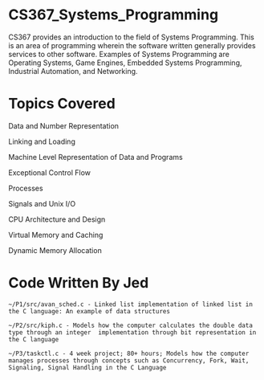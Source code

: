 # CS367_Systems_Programming
CS367 provides an introduction to the field of Systems Programming. 
This is an area of programming wherein the software written generally provides services to other software. 
Examples of Systems Programming are Operating Systems, Game Engines, Embedded Systems Programming, Industrial Automation, and Networking.

#   Topics Covered
   Data and Number Representation
   
   Linking and Loading
   
   Machine Level Representation of Data and Programs
   
   Exceptional Control Flow
   
   Processes
   
   Signals and Unix I/O
   
   CPU Architecture and Design
   
   Virtual Memory and Caching
   
   Dynamic Memory Allocation

#   Code Written By Jed
    ~/P1/src/avan_sched.c - Linked list implementation of linked list in the C language: An example of data structures

    ~/P2/src/kiph.c - Models how the computer calculates the double data type through an integer  implementation through bit representation in the C language

    ~/P3/taskctl.c - 4 week project; 80+ hours; Models how the computer manages processes through concepts such as Concurrency, Fork, Wait, Signaling, Signal Handling in the C Language


